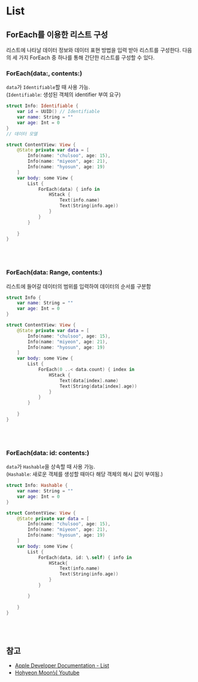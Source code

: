 # List

## ForEach를 이용한 리스트 구성

리스트에 나타날 데이터 정보와 데이터 표현 방법을 입력 받아 리스트를 구성한다. 다음의 세 가지 ForEach 중 하나를 통해 간단한 리스트를 구성할 수 있다.

### ForEach(data:, contents:)

`data`가 `Identifiable`할 때 사용 가능. <br>
(`Identifiable`: 생성된 객체의 identifier 부여 요구)

```swift
struct Info: Identifiable {
	var id = UUID() // Identifiable
    var name: String = ""
    var age: Int = 0
}
// 데이터 모델

struct ContentView: View {
    @State private var data = [
        Info(name: "chulsoo", age: 15),
        Info(name: "miyeon", age: 21),
        Info(name: "hyosun", age: 19)
    ]
    var body: some View {
        List {
            ForEach(data) { info in
                HStack {
                    Text(info.name)
                    Text(String(info.age))
                }
            }
        }
        
    }
}
```
<br>
<br>

### ForEach(data: Range<Int>, contents:)

리스트에 들어갈 데이터의 범위를 입력하여 데이터의 순서를 구분함

```swift
struct Info {
    var name: String = ""
    var age: Int = 0
}

struct ContentView: View {
    @State private var data = [
        Info(name: "chulsoo", age: 15),
        Info(name: "miyeon", age: 21),
        Info(name: "hyosun", age: 19)
    ]
    var body: some View {
        List {
            ForEach(0 ..< data.count) { index in
                HStack {
                    Text(data[index].name)
                    Text(String(data[index].age))
                }
            }
        }
        
    }
}
```
<br>
<br>

### ForEach(data: id: contents:)

`data`가 `Hashable`을 상속할 때 사용 가능.<br> 
(`Hashable`: 새로운 객체를 생성할 때마다 해당 객체의 해시 값이 부여됨.)

```swift
struct Info: Hashable {
    var name: String = ""
    var age: Int = 0
}

struct ContentView: View {
    @State private var data = [
        Info(name: "chulsoo", age: 15),
        Info(name: "miyeon", age: 21),
        Info(name: "hyosun", age: 19)
    ]
    var body: some View {
        List {
            ForEach(data, id: \.self) { info in
                HStack{
                    Text(info.name)
                    Text(String(info.age))
                }
            }

        }
        
    }
}

```
<br>
<br>

## 참고

- [Apple Developer Documentation - List](https://developer.apple.com/documentation/swiftui/list)
- [Hohyeon Moon님 Youtube](https://youtu.be/m6n0mgtDPIo)